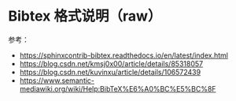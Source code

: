 # Bibtex 格式说明（raw）

参考：

- https://sphinxcontrib-bibtex.readthedocs.io/en/latest/index.html 
- https://blog.csdn.net/kmsj0x00/article/details/85318057
- https://blog.csdn.net/kuvinxu/article/details/106572439
- https://www.semantic-mediawiki.org/wiki/Help:BibTeX%E6%A0%BC%E5%BC%8F